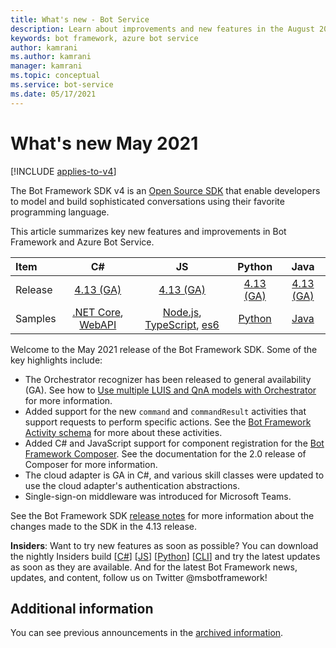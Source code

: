 ```yaml
---
title: What's new - Bot Service
description: Learn about improvements and new features in the August 2020 release of the Bot Framework SDK, including new functionality in Skills, Teams, and other areas.
keywords: bot framework, azure bot service
author: kamrani
ms.author: kamrani
manager: kamrani
ms.topic: conceptual
ms.service: bot-service
ms.date: 05/17/2021
---
```


# What's new May 2021

[!INCLUDE [applies-to-v4](includes/applies-to-v4-current.md)]

The Bot Framework SDK v4 is an [Open Source SDK](https://github.com/microsoft/botframework-sdk/#readme) that enable developers to model and build sophisticated conversations using their favorite programming language.

This article summarizes key new features and improvements in Bot Framework and Azure Bot Service.

| Item    | C#                           | JS                                      | Python         | Java            |
|:--------|:----------------------------:|:---------------------------------------:|:--------------:|:---------------:|
| Release | [4.13 (GA)][1]               | [4.13 (GA)][2]                          | [4.13 (GA)][3] | [4.13 (GA)][3a] |
| Samples | [.NET Core][6], [WebAPI][10] | [Node.js][7], [TypeScript][8], [es6][9] | [Python][11a]  | [Java][12]      |

Welcome to the May 2021 release of the Bot Framework SDK. Some of the key highlights include:

- The Orchestrator recognizer has been released to general availability (GA). See how to [Use multiple LUIS and QnA models with Orchestrator](v4sdk/bot-builder-tutorial-orchestrator.md) for more information.
- Added support for the new  `command` and `commandResult` activities that support requests to perform specific actions. See the [Bot Framework Activity schema](https://github.com/Microsoft/botframework-sdk/blob/main/specs/botframework-activity/botframework-activity.md) for more about these activities.
- Added C# and JavaScript support for component registration for the [Bot Framework Composer](/composer). See the documentation for the 2.0 release of Composer for more information.
- The cloud adapter is GA in C#, and various skill classes were updated to use the cloud adapter's authentication abstractions.
- Single-sign-on middleware was introduced for Microsoft Teams.

See the Bot Framework SDK [release notes](https://github.com/microsoft/botframework-sdk/releases/) for more information about the changes made to the SDK in the 4.13 release.

**Insiders**: Want to try new features as soon as possible? You can download the nightly Insiders build [[C#](https://github.com/microsoft/botbuilder-dotnet/blob/main/dailyBuilds.md)] [[JS](https://github.com/microsoft/botbuilder-js/blob/main/dailyBuilds.md)] [[Python](https://github.com/microsoft/botbuilder-python/blob/master/UsingTestPyPI.md)] [[CLI](https://github.com/Microsoft/botframework-cli#nightly-builds)] and try the latest updates as soon as they are available. And for the latest Bot Framework news, updates, and content, follow us on Twitter @msbotframework!

## Additional information

You can see previous announcements in the [archived information](what-is-new-archive.md).

[1]: https://github.com/Microsoft/botbuilder-dotnet/#packages
[2]: https://github.com/Microsoft/botbuilder-js#packages
[3]: https://github.com/Microsoft/botbuilder-python#packages
[3a]: https://github.com/Microsoft/botbuilder-java#packages
[5]: index.yml
[6]: https://github.com/Microsoft/BotBuilder-Samples/tree/master/samples/csharp_dotnetcore
[7]: https://github.com/Microsoft/BotBuilder-Samples/tree/master/samples/javascript_nodejs
[8]: https://github.com/Microsoft/BotBuilder-Samples/tree/master/samples/typescript_nodejs
[9]: https://github.com/Microsoft/BotBuilder-Samples/tree/master/samples/javascript_es6
[10]: https://github.com/Microsoft/BotBuilder-Samples/tree/master/samples/csharp_webapi
[11a]: https://github.com/microsoft/BotBuilder-Samples/tree/master/samples/python
[12]: https://github.com/microsoft/BotBuilder-Samples/tree/main/samples/java_springboot
